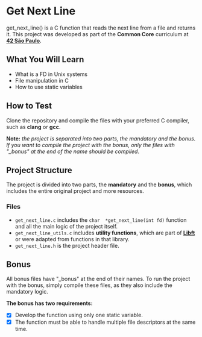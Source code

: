# Get Next Line
get_next_line() is a C function that reads the next line from a file and returns it. This project was developed as part of the **Common Core** curriculum at [**42 São Paulo**](https://www.42sp.org.br/).

## What You Will Learn
- What is a FD in Unix systems
- File manipulation in C
- How to use static variables

## How to Test
Clone the repository and compile the files with your preferred C compiler, such as **clang** or **gcc**.

**Note:** _the project is separated into two parts, the mandatory and the bonus. If you want to compile the project with the bonus, only the files with "\_bonus" at the end of the name should be compiled_.

## Project Structure
The project is divided into two parts, the **mandatory** and the **bonus**, which includes the entire original project and more resources.

### Files
- `get_next_line.c` includes the `char  *get_next_line(int fd)` function and all the main logic of the project itself.
- `get_next_line_utils.c` includes **utility functions**, which are part of [**Libft**](https://github.com/LuizGandra/libft-42) or were adapted from functions in that library.
- `get_next_line.h` is the project header file.

## Bonus
All bonus files have "\_bonus" at the end of their names. To run the project with the bonus, simply compile these files, as they also include the mandatory logic.

**The bonus has two requirements:**
- [x] Develop the function using only one static variable.
- [x] The function must be able to handle multiple file descriptors at the same time.
